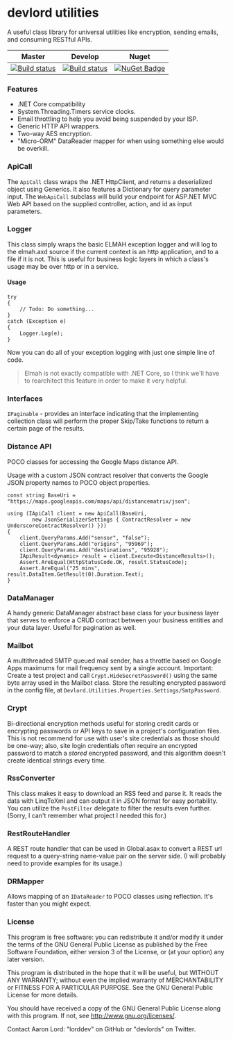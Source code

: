 devlord utilities
====================
A useful class library for universal utilities like encryption, sending emails, and consuming RESTful APIs.

| Master      | Develop      | Nuget      |
| -----       | -----        | -----      |
| [![Build status](https://ci.appveyor.com/api/projects/status/i0us4v5jxi6llk3e/branch/master?svg=true)](https://ci.appveyor.com/project/lorddev/utilities/branch/master) | [![Build status](https://ci.appveyor.com/api/projects/status/i0us4v5jxi6llk3e/branch/develop?svg=true)](https://ci.appveyor.com/project/lorddev/utilities/branch/develop) | [![NuGet Badge](https://buildstats.info/nuget/Devlord.Utilities)](https://www.nuget.org/packages/Devlord.Utilities/) |

### Features

* .NET Core compatibility
* System.Threading.Timers service clocks.
* Email throttling to help you avoid being suspended by your ISP.
* Generic HTTP API wrappers.
* Two-way AES encryption.
* "Micro-ORM" DataReader mapper for when using something else would be overkill.

### ApiCall

The `ApiCall` class wraps the .NET HttpClient, and returns a deserialized object using Generics. It also features a Dictionary for query parameter 
input. The `WebApiCall` subclass will build your endpoint for ASP.NET MVC Web API based on the supplied controller, action, and id as input parameters.

### Logger

This class simply wraps the basic ELMAH exception logger and will log to the elmah.axd source if the current context is an http application, 
and to a file if it is not. This is useful for business logic layers in which a class's usage may be over http or in a service.

#### Usage

    try
    {
        // Todo: Do something...
    }
    catch (Exception e)
    {
        Logger.Log(e);
    }

Now you can do all of your exception logging with just one simple line of code.

>  Elmah is not exactly compatible with .NET Core, so I think we'll have to rearchitect this feature in order to make it very helpful.

### Interfaces

`IPaginable` - provides an interface indicating that the implementing collection class will perform the proper Skip/Take functions to return a 
certain page of the results.

### Distance API

POCO classes for accessing the Google Maps distance API.

Usage with a custom JSON contract resolver that converts the Google JSON property names to POCO object properties.

    const string BaseUri = "https://maps.googleapis.com/maps/api/distancematrix/json";

    using (IApiCall client = new ApiCall(BaseUri,
            new JsonSerializerSettings { ContractResolver = new UnderscoreContractResolver() }))
    {
        client.QueryParams.Add("sensor", "false");
        client.QueryParams.Add("origins", "95969");
        client.QueryParams.Add("destinations", "95928");
        IApiResult<dynamic> result = client.Execute<DistanceResults>();
        Assert.AreEqual(HttpStatusCode.OK, result.StatusCode);
        Assert.AreEqual("25 mins", result.DataItem.GetResult(0).Duration.Text);
    }

### DataManager

A handy generic DataManager abstract base class for your business layer that serves to enforce a CRUD contract between your business entities
and your data layer. Useful for pagination as well.

### Mailbot

A multithreaded SMTP queued mail sender, has a throttle based on Google Apps maximums for mail frequency sent by a single account.
Important: Create a test project and call `Crypt.HideSecretPassword()` using the same byte array used in the Mailbot class. Store the resulting encrypted password in the config file, at `Devlord.Utilities.Properties.Settings/SmtpPassword`.

### Crypt

Bi-directional encryption methods useful for storing credit cards or encrypting passwords or API keys to save in a project's configuration files. 
This is not recommend for use with user's site credentials as those should be one-way; also, site login credentials often require an encrypted password 
to match a _stored_ encrypted password, and this algorithm doesn't create identical strings every time.

### RssConverter

This class makes it easy to download an RSS feed and parse it. It reads the data with LinqToXml and can output it in JSON format for easy portability. 
You can utilize the `PostFilter` delegate to filter the results even further. (Sorry, I can't remember what project I needed this for.)

### RestRouteHandler

A REST route handler that can be used in Global.asax to convert a REST url request to a query-string name-value pair on the server side. (I will 
probably need to provide examples for its usage.)

### DRMapper

Allows mapping of an `IDataReader` to POCO classes using reflection. It's faster than you might expect.

### License

This program is free software: you can redistribute it and/or modify it under the terms of the GNU General Public License as published by
the Free Software Foundation, either version 3 of the License, or (at your option) any later version.

This program is distributed in the hope that it will be useful, but WITHOUT ANY WARRANTY; without even the implied warranty of
MERCHANTABILITY or FITNESS FOR A PARTICULAR PURPOSE.  See the GNU General Public License for more details.

You should have received a copy of the GNU General Public License along with this program.  If not, see <http://www.gnu.org/licenses/>.

Contact Aaron Lord: "lorddev" on GitHub or "devlords" on Twitter.
